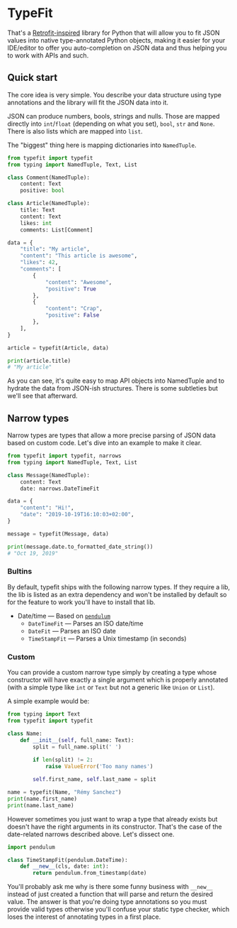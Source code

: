 # TypeFit

That's a [Retrofit-inspired](https://square.github.io/retrofit/) library for
Python that will allow you to fit JSON values into native type-annotated Python
objects, making it easier for your IDE/editor to offer you auto-completion on
JSON data and thus helping you to work with APIs and such.

## Quick start

The core idea is very simple. You describe your data structure using type
annotations and the library will fit the JSON data into it.

JSON can produce numbers, bools, strings and nulls. Those are mapped directly
into `int`/`float` (depending on what you set), `bool`, `str` and `None`. There
is also lists which are mapped into `list`.

The "biggest" thing here is mapping dictionaries into `NamedTuple`.

```python
from typefit import typefit
from typing import NamedTuple, Text, List

class Comment(NamedTuple):
    content: Text
    positive: bool

class Article(NamedTuple):
    title: Text
    content: Text
    likes: int
    comments: List[Comment]

data = {
    "title": "My article",
    "content": "This article is awesome",
    "likes": 42,
    "comments": [
        {
            "content": "Awesome",
            "positive": True
        },
        {
            "content": "Crap",
            "positive": False
        },
    ],
}

article = typefit(Article, data)

print(article.title)
# "My article"
```

As you can see, it's quite easy to map API objects into NamedTuple and to
hydrate the data from JSON-ish structures. There is some subtleties but we'll
see that afterward.

## Narrow types

Narrow types are types that allow a more precise parsing of JSON data based on
custom code. Let's dive into an example to make it clear.

```python
from typefit import typefit, narrows
from typing import NamedTuple, Text, List

class Message(NamedTuple):
    content: Text
    date: narrows.DateTimeFit

data = {
    "content": "Hi!",
    "date": "2019-10-19T16:10:03+02:00",
}

message = typefit(Message, data)

print(message.date.to_formatted_date_string())
# "Oct 19, 2019"
```

### Bultins

By default, typefit ships with the following narrow types. If they require a
lib, the lib is listed as an extra dependency and won't be installed by default
so for the feature to work you'll have to install that lib.

- Date/time &mdash; Based on [`pendulum`](https://pendulum.eustace.io/)
    - `DateTimeFit` &mdash; Parses an ISO date/time
    - `DateFit` &mdash; Parses an ISO date
    - `TimeStampFit` &mdash; Parses a Unix timestamp (in seconds)

### Custom

You can provide a custom narrow type simply by creating a type whose
constructor will have exactly a single argument which is properly annotated
(with a simple type like `int` or `Text` but not a generic like `Union` or 
`List`).

A simple example would be:

```python
from typing import Text
from typefit import typefit

class Name:
    def __init__(self, full_name: Text):
        split = full_name.split(' ')
        
        if len(split) != 2:
            raise ValueError('Too many names')

        self.first_name, self.last_name = split

name = typefit(Name, "Rémy Sanchez")
print(name.first_name)
print(name.last_name)
```

However sometimes you just want to wrap a type that already exists but doesn't
have the right arguments in its constructor. That's the case of the 
date-related narrows described above. Let's dissect one.

```python
import pendulum

class TimeStampFit(pendulum.DateTime):
    def __new__(cls, date: int):
        return pendulum.from_timestamp(date)
```

You'll probably ask me why is there some funny business with `__new__` instead
of just created a function that will parse and return the desired value. The
answer is that you're doing type annotations so you must provide valid types
otherwise you'll confuse your static type checker, which loses the interest of
annotating types in a first place.
